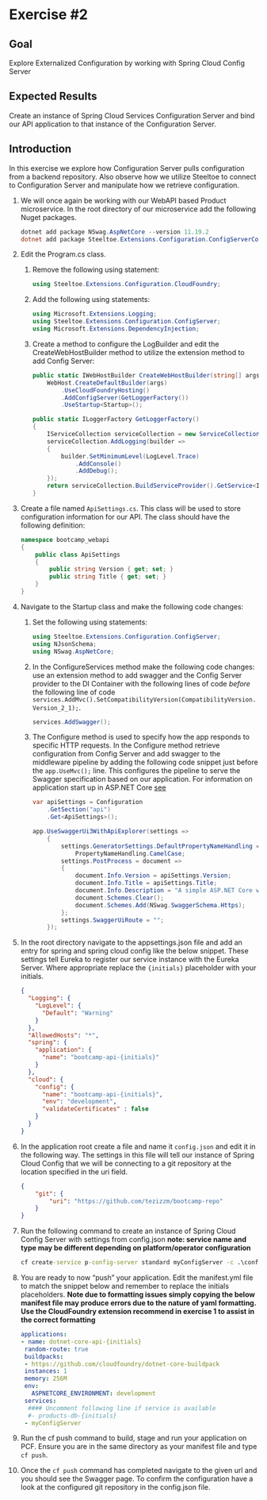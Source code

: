 # Exercise #2

## Goal

Explore Externalized Configuration by working with Spring Cloud Config Server

## Expected Results

Create an instance of Spring Cloud Services Configuration Server and bind our API application to that instance of the Configuration Server.

## Introduction

In this exercise we explore how Configuration Server pulls configuration from a backend repository.  Also observe how we utilize Steeltoe to connect to Configuration Server and manipulate how we retrieve configuration.

1. We will once again be working with our WebAPI based Product microservice.  In the root directory of our microservice add the following Nuget packages.

    ```powershell
    dotnet add package NSwag.AspNetCore --version 11.19.2
    dotnet add package Steeltoe.Extensions.Configuration.ConfigServerCore --version 2.2.0
    ```

2. Edit the Program.cs class.

   1. Remove the following using statement:

        ```c#
        using Steeltoe.Extensions.Configuration.CloudFoundry;
        ```

   2. Add the following using statements:

        ```c#
        using Microsoft.Extensions.Logging;
        using Steeltoe.Extensions.Configuration.ConfigServer;
        using Microsoft.Extensions.DependencyInjection;
        ```

   3. Create a method to configure the LogBuilder and edit the CreateWebHostBuilder method to utilize the extension method to add Config Server:

        ```c#
        public static IWebHostBuilder CreateWebHostBuilder(string[] args) =>
            WebHost.CreateDefaultBuilder(args)
                .UseCloudFoundryHosting()
                .AddConfigServer(GetLoggerFactory())
                .UseStartup<Startup>();

        public static ILoggerFactory GetLoggerFactory()
        {
            IServiceCollection serviceCollection = new ServiceCollection();
            serviceCollection.AddLogging(builder =>
            {
                builder.SetMinimumLevel(LogLevel.Trace)
                    .AddConsole()
                    .AddDebug();
            });
            return serviceCollection.BuildServiceProvider().GetService<ILoggerFactory>();
        }
        ```

3. Create a file named `ApiSettings.cs`.  This class will be used to store configuration information for our API.  The class should have the following definition:

    ```c#
    namespace bootcamp_webapi
    {
        public class ApiSettings
        {
            public string Version { get; set; }
            public string Title { get; set; }
        }
    }
    ```

4. Navigate to the Startup class and make the following code changes:

   1. Set the following using statements:

        ```c#
        using Steeltoe.Extensions.Configuration.ConfigServer;
        using NJsonSchema;
        using NSwag.AspNetCore;
        ```

   2. In the ConfigureServices method make the following code changes: use an extension method to add swagger and the Config Server provider to the DI Container with the following lines of code *before* the following line of code `services.AddMvc().SetCompatibilityVersion(CompatibilityVersion.Version_2_1);`.

        ```c#
        services.AddSwagger();
        ```

   3. The Configure method is used to specify how the app responds to specific HTTP requests.  In the Configure method retrieve configuration from Config Server and add swagger to the middleware pipeline by adding the following code snippet just before the `app.UseMvc();` line.  This configures the pipeline to serve the Swagger specification based on our application.  For information on application start up in ASP.NET Core [see](https://docs.microsoft.com/en-us/aspnet/core/fundamentals/startup?view=aspnetcore-2.1)

        ```c#
        var apiSettings = Configuration
            .GetSection("api")
            .Get<ApiSettings>();

        app.UseSwaggerUi3WithApiExplorer(settings =>
            {
                settings.GeneratorSettings.DefaultPropertyNameHandling =
                    PropertyNameHandling.CamelCase;
                settings.PostProcess = document =>
                {
                    document.Info.Version = apiSettings.Version;
                    document.Info.Title = apiSettings.Title;
                    document.Info.Description = "A simple ASP.NET Core web API";
                    document.Schemes.Clear();
                    document.Schemes.Add(NSwag.SwaggerSchema.Https);
                };
                settings.SwaggerUiRoute = "";
            });
        ```

5. In the root directory navigate to the appsettings.json file and add an entry for spring and spring cloud config like the below snippet.  These settings tell Eureka to register our service instance with the Eureka Server.  Where appropriate replace the `{initials}` placeholder with your initials.

    ```json
    {
      "Logging": {
        "LogLevel": {
          "Default": "Warning"
        }
      },
      "AllowedHosts": "*",
      "spring": {
        "application": {
          "name": "bootcamp-api-{initials}"
        }
      },
      "cloud": {
        "config": {
          "name": "bootcamp-api-{initials}",
          "env": "development",
          "validateCertificates" : false
        }
      }
    }
    ```

6. In the application root create a file and name it `config.json` and edit it in the following way.  The settings in this file will tell our instance of Spring Cloud Config that we will be connecting to a git repository at the location specified in the uri field.

    ```json
    {
        "git": {
            "uri": "https://github.com/tezizzm/bootcamp-repo"
        }
    }
    ```

7. Run the following command to create an instance of Spring Cloud Config Server with settings from config.json **note: service name and type may be different depending on platform/operator configuration**

    ```bat
    cf create-service p-config-server standard myConfigServer -c .\config.json
    ```

8. You are ready to now “push” your application.  Edit the manifest.yml file to match the snippet below and remember to replace the initials placeholders.  **Note due to formatting issues simply copying the below manifest file may produce errors due to the nature of yaml formatting.  Use the CloudFoundry extension recommend in exercise 1 to assist in the correct formatting**

    ```yml
    applications:
   - name: dotnet-core-api-{initials}
     random-route: true
     buildpacks:
     - https://github.com/cloudfoundry/dotnet-core-buildpack
     instances: 1
     memory: 256M
     env:
       ASPNETCORE_ENVIRONMENT: development
     services:
      #### Uncomment following line if service is available
      #- products-db-{initials}
     - myConfigServer
    ```

9. Run the cf push command to build, stage and run your application on PCF.  Ensure you are in the same directory as your manifest file and type `cf push`.

10. Once the `cf push` command has completed navigate to the given url and you should see the Swagger page.  To confirm the configuration have a look at the configured git repository in the config.json file.
